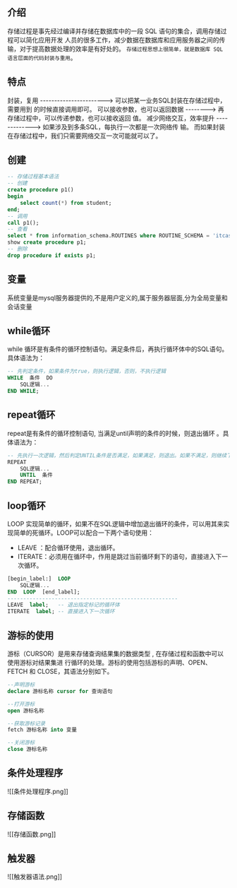 ## 介绍
存储过程是事先经过编译并存储在数据库中的一段 SQL 语句的集合，调用存储过程可以简化应用开发
人员的很多工作，减少数据在数据库和应用服务器之间的传输，对于提高数据处理的效率是有好处的。
`存储过程思想上很简单，就是数据库 SQL 语言层面的代码封装与重用`。

## 特点
封装，复用 -----------------------> 可以把某一业务SQL封装在存储过程中，需要用到
的时候直接调用即可。
可以接收参数，也可以返回数据 --------> 再存储过程中，可以传递参数，也可以接收返回
值。
减少网络交互，效率提升 -------------> 如果涉及到多条SQL，每执行一次都是一次网络传
输。 而如果封装在存储过程中，我们只需要网络交互一次可能就可以了。

##  创建 
```sql
-- 存储过程基本语法
-- 创建
create procedure p1()
begin
    select count(*) from student;
end;
-- 调用
call p1();
-- 查看
select * from information_schema.ROUTINES where ROUTINE_SCHEMA = 'itcast';
show create procedure p1;
-- 删除
drop procedure if exists p1;
```
## 变量
系统变量是mysql服务器提供的,不是用户定义的,属于服务器层面,分为全局变量和会话变量

## while循环
while 循环是有条件的循环控制语句。满足条件后，再执行循环体中的SQL语句。具体语法为：
```sql
-- 先判定条件，如果条件为true，则执行逻辑，否则，不执行逻辑
WHILE  条件  DO
    SQL逻辑...    
END WHILE;
```


## repeat循环
repeat是有条件的循环控制语句, 当满足until声明的条件的时候，则退出循环 。具体语法为：
```sql
-- 先执行一次逻辑，然后判定UNTIL条件是否满足，如果满足，则退出。如果不满足，则继续下一次循环
REPEAT
    SQL逻辑...  
    UNTIL  条件
END REPEAT;
```
## loop循环

LOOP 实现简单的循环，如果不在SQL逻辑中增加退出循环的条件，可以用其来实现简单的死循环。LOOP可以配合一下两个语句使用：
* LEAVE ：配合循环使用，退出循环。
* ITERATE：必须用在循环中，作用是跳过当前循环剩下的语句，直接进入下一次循环。
```sql
[begin_label:]  LOOP
    SQL逻辑...  
END  LOOP  [end_label];
------------------------------------------------------
LEAVE  label;   -- 退出指定标记的循环体
ITERATE  label; -- 直接进入下一次循环
```


## 游标的使用

游标（CURSOR）是用来存储查询结果集的数据类型 , 在存储过程和函数中可以使用游标对结果集进
行循环的处理。游标的使用包括游标的声明、OPEN、FETCH 和 CLOSE，其语法分别如下。
```sql
--声明游标
declare 游标名称 cursor for 查询语句

--打开游标
open 游标名称

--获取游标记录
fetch 游标名称 into 变量

--关闭游标
close 游标名称

```


## 条件处理程序
![[条件处理程序.png]]


## 存储函数
![[存储函数.png]]

## 触发器
![[触发器语法.png]]